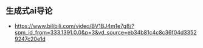## 生成式ai导论

- https://www.bilibili.com/video/BV1BJ4m1e7g8/?spm_id_from=333.1391.0.0&p=3&vd_source=eb34b81c4c8c36f04d33529247c20e1d